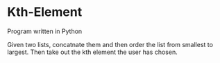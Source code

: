 # Kth-Element

Program written in Python

Given two lists, concatnate them and then order the list from smallest to largest. Then take out the kth element the user has chosen.
 
